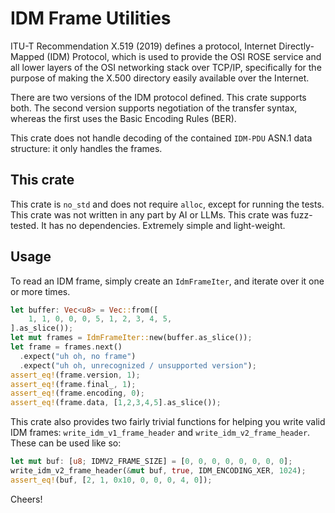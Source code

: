 # IDM Frame Utilities

ITU-T Recommendation X.519 (2019) defines a protocol, Internet Directly-Mapped
(IDM) Protocol, which is used to provide the OSI ROSE service and all lower
layers of the OSI networking stack over TCP/IP, specifically for the purpose of
making the X.500 directory easily available over the Internet.

There are two versions of the IDM protocol defined. This crate supports both.
The second version supports negotiation of the transfer syntax, whereas the
first uses the Basic Encoding Rules (BER).

This crate does not handle decoding of the contained `IDM-PDU` ASN.1 data
structure: it only handles the frames.

## This crate

This crate is `no_std` and does not require `alloc`, except for running the
tests. This crate was not written in any part by AI or LLMs. This crate was
fuzz-tested. It has no dependencies. Extremely simple and light-weight.

## Usage

To read an IDM frame, simply create an `IdmFrameIter`, and iterate over it one
or more times.

```rust
let buffer: Vec<u8> = Vec::from([
    1, 1, 0, 0, 0, 5, 1, 2, 3, 4, 5,
].as_slice());
let mut frames = IdmFrameIter::new(buffer.as_slice());
let frame = frames.next()
  .expect("uh oh, no frame")
  .expect("uh oh, unrecognized / unsupported version");
assert_eq!(frame.version, 1);
assert_eq!(frame.final_, 1);
assert_eq!(frame.encoding, 0);
assert_eq!(frame.data, [1,2,3,4,5].as_slice());
```

This crate also provides two fairly trivial functions for helping you write
valid IDM frames: `write_idm_v1_frame_header` and `write_idm_v2_frame_header`.
These can be used like so:

```rust
let mut buf: [u8; IDMV2_FRAME_SIZE] = [0, 0, 0, 0, 0, 0, 0, 0];
write_idm_v2_frame_header(&mut buf, true, IDM_ENCODING_XER, 1024);
assert_eq!(buf, [2, 1, 0x10, 0, 0, 0, 4, 0]);
```

Cheers!
